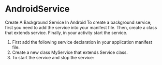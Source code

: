 # AndroidService
Create A Background Service In Android
To create a background service, first you need to add the service into your manifest file.  Then, create a class that extends service.  Finally, in your activity start the service.

1. First add the following service declaration in your application manifest file.
2. Create a new class MyService that extends Service class.
3. To start the service and stop the service:
